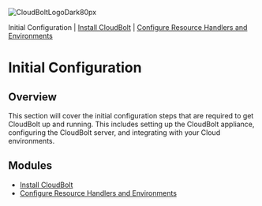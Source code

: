 ![CloudBoltLogoDark80px](https://github.com/user-attachments/assets/66cf699d-6792-4d67-b34c-d153bd92944e)

Initial Configuration \| [Install CloudBolt](01_install_cloudbolt/README.md) \| [Configure Resource Handlers and Environments](02_configure_resource_handlers_and_environments/README.md)

# Initial Configuration

## Overview
This section will cover the initial configuration steps that are required to get CloudBolt up and running. This includes setting up the CloudBolt appliance, configuring the CloudBolt server, and integrating with your Cloud environments.

## Modules
- [Install CloudBolt](01_install_cloudbolt/README.md)
- [Configure Resource Handlers and Environments](02_configure_resource_handlers_and_environments/README.md)